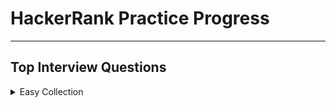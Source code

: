 # HackerRank Practice Progress

---

## Top Interview Questions

<details>

<summary>Easy Collection</summary>

---

Array 2/11

Strings

Linked Lists

Trees

Sorting and Searching

Dynamic Programming

Design

Math

Others

---

</details>